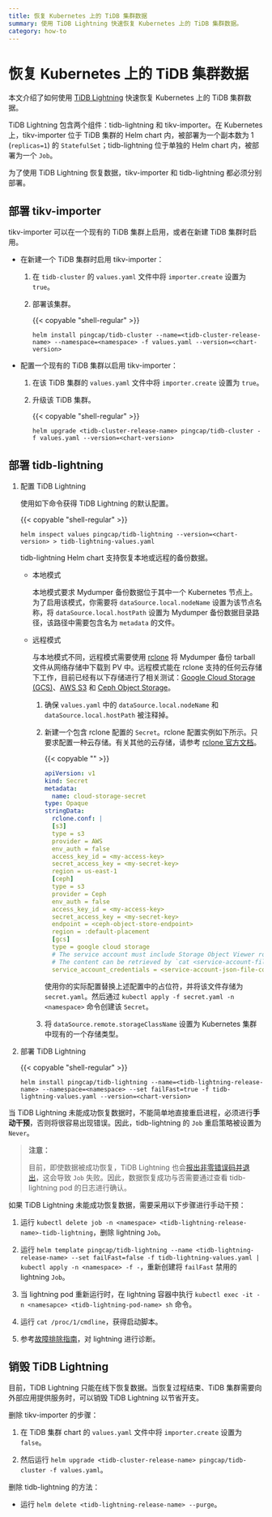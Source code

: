 ```yaml
---
title: 恢复 Kubernetes 上的 TiDB 集群数据
summary: 使用 TiDB Lightning 快速恢复 Kubernetes 上的 TiDB 集群数据。
category: how-to
---
```


# 恢复 Kubernetes 上的 TiDB 集群数据

本文介绍了如何使用 [TiDB Lightning](https://github.com/pingcap/tidb-lightning) 快速恢复 Kubernetes 上的 TiDB 集群数据。

TiDB Lightning 包含两个组件：tidb-lightning 和 tikv-importer。在 Kubernetes 上，tikv-importer 位于 TiDB 集群的 Helm chart 内，被部署为一个副本数为 1 (`replicas=1`) 的 `StatefulSet`；tidb-lightning 位于单独的 Helm chart 内，被部署为一个 `Job`。

为了使用 TiDB Lightning 恢复数据，tikv-importer 和 tidb-lightning 都必须分别部署。

## 部署 tikv-importer

tikv-importer 可以在一个现有的 TiDB 集群上启用，或者在新建 TiDB 集群时启用。

* 在新建一个 TiDB 集群时启用 tikv-importer：

    1. 在 `tidb-cluster` 的 `values.yaml` 文件中将 `importer.create` 设置为 `true`。

    2. 部署该集群。

        {{< copyable "shell-regular" >}}

        ```shell
        helm install pingcap/tidb-cluster --name=<tidb-cluster-release-name> --namespace=<namespace> -f values.yaml --version=<chart-version>
        ```

* 配置一个现有的 TiDB 集群以启用 tikv-importer：

    1. 在该 TiDB 集群的 `values.yaml` 文件中将 `importer.create` 设置为 `true`。

    2. 升级该 TiDB 集群。

        {{< copyable "shell-regular" >}}

        ```shell
        helm upgrade <tidb-cluster-release-name> pingcap/tidb-cluster -f values.yaml --version=<chart-version>
        ```

## 部署 tidb-lightning

1. 配置 TiDB Lightning

    使用如下命令获得 TiDB Lightning 的默认配置。

    {{< copyable "shell-regular" >}}

    ```shell
    helm inspect values pingcap/tidb-lightning --version=<chart-version> > tidb-lightning-values.yaml
    ```

    tidb-lightning Helm chart 支持恢复本地或远程的备份数据。

    * 本地模式

        本地模式要求 Mydumper 备份数据位于其中一个 Kubernetes 节点上。为了启用该模式，你需要将 `dataSource.local.nodeName` 设置为该节点名称，将 `dataSource.local.hostPath` 设置为 Mydumper 备份数据目录路径，该路径中需要包含名为 `metadata` 的文件。

    * 远程模式

        与本地模式不同，远程模式需要使用 [rclone](https://rclone.org) 将 Mydumper 备份 tarball 文件从网络存储中下载到 PV 中。远程模式能在 rclone 支持的任何云存储下工作，目前已经有以下存储进行了相关测试：[Google Cloud Storage (GCS)](https://cloud.google.com/storage/)、[AWS S3](https://aws.amazon.com/s3/) 和 [Ceph Object Storage](https://ceph.com/ceph-storage/object-storage/)。

        1. 确保 `values.yaml` 中的 `dataSource.local.nodeName` 和 `dataSource.local.hostPath` 被注释掉。

        2. 新建一个包含 rclone 配置的 `Secret`。rclone 配置实例如下所示。只要求配置一种云存储。有关其他的云存储，请参考 [rclone 官方文档](https://rclone.org/)。

            {{< copyable "" >}}

            ```yaml
            apiVersion: v1
            kind: Secret
            metadata:
              name: cloud-storage-secret
            type: Opaque
            stringData:
              rclone.conf: |
              [s3]
              type = s3
              provider = AWS
              env_auth = false
              access_key_id = <my-access-key>
              secret_access_key = <my-secret-key>
              region = us-east-1
              [ceph]
              type = s3
              provider = Ceph
              env_auth = false
              access_key_id = <my-access-key>
              secret_access_key = <my-secret-key>
              endpoint = <ceph-object-store-endpoint>
              region = :default-placement
              [gcs]
              type = google cloud storage
              # The service account must include Storage Object Viewer role
              # The content can be retrieved by `cat <service-account-file.json> | jq -c .`
              service_account_credentials = <service-account-json-file-content>
            ```

            使用你的实际配置替换上述配置中的占位符，并将该文件存储为 `secret.yaml`。然后通过 `kubectl apply -f secret.yaml -n <namespace>` 命令创建该 `Secret`。

        3. 将 `dataSource.remote.storageClassName` 设置为 Kubernetes 集群中现有的一个存储类型。

2. 部署 TiDB Lightning

    {{< copyable "shell-regular" >}}

    ```shell
    helm install pingcap/tidb-lightning --name=<tidb-lightning-release-name> --namespace=<namespace> --set failFast=true -f tidb-lightning-values.yaml --version=<chart-version>
    ```

当 TiDB Lightning 未能成功恢复数据时，不能简单地直接重启进程，必须进行**手动干预**，否则将很容易出现错误。因此，tidb-lightning 的 `Job` 重启策略被设置为 `Never`。

> **注意：**
>
> 目前，即使数据被成功恢复，TiDB Lightning 也会[报出非零错误码并退出](https://github.com/pingcap/tidb-lightning/pull/230)，这会导致 `Job` 失败。因此，数据恢复成功与否需要通过查看 tidb-lightning pod 的日志进行确认。

如果 TiDB Lightning 未能成功恢复数据，需要采用以下步骤进行手动干预：

1. 运行 `kubectl delete job -n <namespace> <tidb-lightning-release-name>-tidb-lightning`，删除 lightning `Job`。

2. 运行 `helm template pingcap/tidb-lightning --name <tidb-lightning-release-name> --set failFast=false -f tidb-lightning-values.yaml | kubectl apply -n <namespace> -f -`，重新创建将 `failFast` 禁用的 lightning `Job`。

3. 当 lightning pod 重新运行时，在 lightning 容器中执行 `kubectl exec -it -n <namesapce> <tidb-lightning-pod-name> sh` 命令。

4. 运行 `cat /proc/1/cmdline`，获得启动脚本。

5. 参考[故障排除指南](/how-to/troubleshoot/tidb-lightning.md#tidb-lightning-troubleshooting)，对 lightning 进行诊断。

## 销毁 TiDB Lightning

目前，TiDB Lightning 只能在线下恢复数据。当恢复过程结束、TiDB 集群需要向外部应用提供服务时，可以销毁 TiDB Lightning 以节省开支。

删除 tikv-importer 的步骤：

1. 在 TiDB 集群 chart 的 `values.yaml` 文件中将 `importer.create` 设置为 `false`。

2. 然后运行 `helm upgrade <tidb-cluster-release-name> pingcap/tidb-cluster -f values.yaml`。

删除 tidb-lightning 的方法：

* 运行 `helm delete <tidb-lightning-release-name> --purge`。
